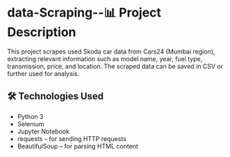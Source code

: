 # data-Scraping--📊 Project Description
This project scrapes used Skoda car data from Cars24 (Mumbai region), extracting relevant information such as model name, year, fuel type, transmission, price, and location. The scraped data can be saved in CSV or further used for analysis.

## 🛠️ Technologies Used
- Python 3
- Selenium
- Jupyter Notebook
- requests – for sending HTTP requests
- BeautifulSoup – for parsing HTML content

